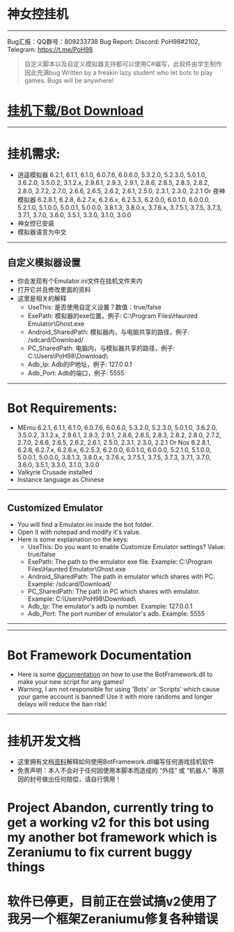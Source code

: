 # 神女控挂机
___
Bug汇报：QQ群号：809233738
Bug Report: Discord: PoH98#2102, Telegram: https://t.me/PoH98

> 自定义脚本以及自定义模拟器支持都可以使用C#编写，此软件由学生制作因此充满bug
> Written by a freakin lazy student who let bots to play games. Bugs will be anywhere!

# [挂机下载/Bot Download](https://github.com/PoH98/Valkyrie-Crusade-Bot/releases)

___  
# 挂机需求: 
* 逍遥模拟器 6.2.1, 6.1.1, 6.1.0, 6.0.7.6, 6.0.6.0, 5.3.2.0, 5.2.3.0, 5.0.1.0, 3.6.2.0, 3.5.0.2, 3.1.2.x, 2.9.6.1, 2.9.3, 2.9.1, 2.8.6, 2.8.5, 2.8.3, 2.8.2, 2.8.0, 2.7.2, 2.7.0, 2.6.6, 2.6.5, 2.6.2, 2.6.1, 2.5.0, 2.3.1, 2.3.0, 2.2.1 Or 夜神模拟器 6.2.8.1, 6.2.8, 6.2.7.x, 6.2.6.x, 6.2.5.3, 6.2.0.0, 6.0.1.0, 6.0.0.0, 5.2.1.0, 5.1.0.0, 5.0.0.1, 5.0.0.0, 3.8.1.3, 3.8.0.x, 3.7.6.x, 3.7.5.1, 3.7.5, 3.7.3, 3.7.1, 3.7.0, 3.6.0, 3.5.1, 3.3.0, 3.1.0, 3.0.0
* 神女控已安装
* 模拟器语言为中文

___
## 自定义模拟器设置
* 你会发现有个Emulator.ini文件在挂机文件夹内
* 打开它并且修改里面的资料
* 这里是相关的解释
  * UseThis: 是否使用自定义设置？数值：true/false
  * ExePath: 模拟器的exe位置，例子: C:\\Program Files\Haunted Emulator\Ghost.exe
  * Android_SharedPath: 模拟器内，与电脑共享的路径，例子: /sdcard/Download/
  * PC_SharedPath: 电脑内，与模拟器共享的路径，例子: C:\\Users\PoH98\Download\
  * Adb_Ip: Adb的IP地址，例子: 127.0.0.1
  * Adb_Port: Adb的端口，例子: 5555


___  
# Bot Requirements: 
* MEmu  6.2.1, 6.1.1, 6.1.0, 6.0.7.6, 6.0.6.0, 5.3.2.0, 5.2.3.0, 5.0.1.0, 3.6.2.0, 3.5.0.2, 3.1.2.x, 2.9.6.1, 2.9.3, 2.9.1, 2.8.6, 2.8.5, 2.8.3, 2.8.2, 2.8.0, 2.7.2, 2.7.0, 2.6.6, 2.6.5, 2.6.2, 2.6.1, 2.5.0, 2.3.1, 2.3.0, 2.2.1 Or Nox 6.2.8.1, 6.2.8, 6.2.7.x, 6.2.6.x, 6.2.5.3, 6.2.0.0, 6.0.1.0, 6.0.0.0, 5.2.1.0, 5.1.0.0, 5.0.0.1, 5.0.0.0, 3.8.1.3, 3.8.0.x, 3.7.6.x, 3.7.5.1, 3.7.5, 3.7.3, 3.7.1, 3.7.0, 3.6.0, 3.5.1, 3.3.0, 3.1.0, 3.0.0
* Valkyrie Crusade installed
* Instance language as Chinese

___  
## Customized Emulator
* You will find a Emulator.ini inside the bot folder.
* Open it with notepad and modify it's value.
* Here is some explaination on the keys:
  * UseThis: Do you want to enable Customize Emulator settings? Value: true/false
  * ExePath: The path to the emulator exe file. Example: C:\\Program Files\Haunted Emulator\Ghost.exe
  * Android_SharedPath: The path in emulator which shares with PC. Example: /sdcard/Download/
  * PC_SharedPath: The path in PC which shares with emulator. Example: C:\\Users\PoH98\Download\
  * Adb_Ip: The emulator's adb ip number. Example: 127.0.0.1
  * Adb_Port: The port number of emulator's adb. Example: 5555

___  
___
# Bot Framework Documentation
 * Here is some [documentation](https://github.com/PoH98/Valkyrie-Crusade-Bot/wiki) on how to use the BotFramework.dll to make your new script for any games!
 * Warning, I am not responsible for using 'Bots' or 'Scripts' which cause your game account is banned! Use it with more randoms and longer delays will reduce the ban risk!
 
___
# 挂机开发文档
 * 这里拥有文档[资料](https://github.com/PoH98/Valkyrie-Crusade-Bot/wiki)解释如何使用BotFramework.dll编写任何游戏挂机软件
 * 免责声明：本人不会对于任何因使用本脚本而造成的 “外挂” 或 “机器人” 等原因的封号做出任何赔偿，请自行慎用！

# Project Abandon, currently tring to get a working v2 for this bot using my another bot framework which is Zeraniumu to fix current buggy things
# 软件已停更，目前正在尝试搞v2使用了我另一个框架Zeraniumu修复各种错误